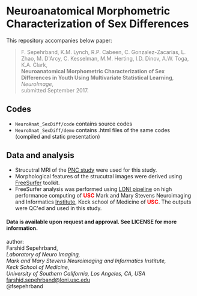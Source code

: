# Neuroanatomical Morphometric Characterization of Sex Differences
This repository accompanies below paper: 

><span style="color:gray">F. Sepehrband\, K.M. Lynch, R.P. Cabeen, C. Gonzalez-Zacarias, L. Zhao, M. D'Arcy, C. Kesselman, M.M. Herting, I.D. Dinov, A.W. Toga, K.A. Clark,   
**Neuroanatomical Morphometric Characterization of Sex Differences in Youth Using Multivariate Statistical Learning**,  
*NeuroImage*,   
submitted September 2017</span>.

## Codes
* `NeuroAnat_SexDiff/code` contains source codes
* `NeuroAnat_SexDiff/demo` contains .html files of the same codes (compiled and static presentation)

## Data and analysis
* Strucutral MRI of the [PNC study](http://www.med.upenn.edu/bbl/philadelphianeurodevelopmentalcohort.html ) were used for this study.  
* Morphological features of the strucutral images were derived using [FreeSurfer](http://freesurfer.net) toolkit.  
* FreeSurfer analysis was performed using [LONI pipeline](http://pipeline.loni.usc.edu) on high performance computing of <font color='red'>**USC**</font> Mark and Mary Stevens Neuroimaging and Informatics [Institute](http://www.ini.usc.edu), Keck school of Medicine of <font color='red'>**USC**</font>. The outputs were QC'ed and used in this study. 


#### Data is available upon request and approval. See LICENSE for more information.

author:  
Farshid Sepehrband,   
*Laboratory of Neuro Imaging,  
Mark and Mary Stevens Neuroimaging and Informatics Institute,  
Keck School of Medicine,  
University of Southern California, Los Angeles, CA, USA*  
<farshid.sepehrband@loni.usc.edu>  
@fsepehrband
